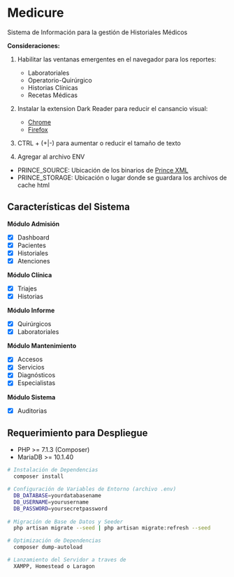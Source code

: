 # Medicure

Sistema de Información para la gestión de Historiales Médicos

**Consideraciones:**

1. Habilitar las ventanas emergentes en el navegador para los reportes:

   - Laboratoriales
   - Operatorio-Quirúrgico
   - Historias Clínicas
   - Recetas Médicas

2. Instalar la extension Dark Reader para reducir el cansancio visual:

   - [Chrome](https://chrome.google.com/webstore/detail/dark-reader/eimadpbcbfnmbkopoojfekhnkhdbieeh)
   - [Firefox](https://addons.mozilla.org/en-US/firefox/addon/darkreader/)

3. CTRL + (+|-) para aumentar o reducir el tamaño de texto 

4. Agregar al archivo ENV

- PRINCE_SOURCE: Ubicación de los binarios de [Prince XML](https://www.princexml.com/download/)
- PRINCE_STORAGE: Ubicación o lugar donde se guardara los archivos de cache html

## Características del Sistema

**Módulo Admisión**
- [x] Dashboard
- [x] Pacientes
- [x] Historiales
- [x] Atenciones

**Módulo Clínica**
- [x] Triajes
- [x] Historias

**Módulo Informe**
- [x] Quirúrgicos
- [x] Laboratoriales

**Módulo Mantenimiento**
- [x] Accesos
- [x] Servicios
- [x] Diagnósticos
- [x] Especialistas

**Módulo Sistema**
- [x] Auditorias

## Requerimiento para Despliegue

- PHP >= 7.1.3 (Composer)
- MariaDB >= 10.1.40

``` bash
# Instalación de Dependencias
  composer install

# Configuración de Variables de Entorno (archivo .env)
  DB_DATABASE=yourdatabasename
  DB_USERNAME=yourusername
  DB_PASSWORD=yoursecretpassword
  
# Migración de Base de Datos y Seeder
  php artisan migrate --seed | php artisan migrate:refresh --seed

# Optimización de Dependencias
  composer dump-autoload

# Lanzamiento del Servidor a traves de 
  XAMPP, Homestead o Laragon

```